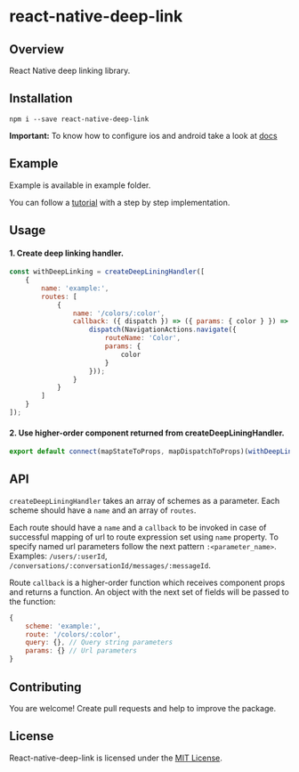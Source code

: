 # react-native-deep-link

## Overview

React Native deep linking library.

## Installation

```
npm i --save react-native-deep-link
```

**Important:** To know how to configure ios and android take a look at [docs](https://facebook.github.io/react-native/docs/linking.html)

## Example

Example is available in example folder.

You can follow a [tutorial](https://medium.com/@starotitorov1997/handle-deep-links-in-react-native-apps-b22055149b3a) with a step by step implementation.

## Usage

#### 1. Create deep linking handler.

```js
const withDeepLinking = createDeepLiningHandler([
    {
        name: 'example:',
        routes: [
            {
                name: '/colors/:color',
                callback: ({ dispatch }) => ({ params: { color } }) => {
                    dispatch(NavigationActions.navigate({
                        routeName: 'Color',
                        params: {
                            color
                        }
                    }));
                }
            }
        ]
    }
]);
```

#### 2. Use higher-order component returned from createDeepLiningHandler.

```js
export default connect(mapStateToProps, mapDispatchToProps)(withDeepLinking(App));
```

## API

`createDeepLiningHandler` takes an array of schemes as a parameter. Each scheme should have a `name` and an array of `routes`.

Each route should have a `name` and a `callback` to be invoked in case of successful mapping of url to route expression set using `name` property. To specify named url parameters follow the next pattern `:<parameter_name>`.
Examples: `/users/:userId`, `/conversations/:conversationId/messages/:messageId`.

Route `callback` is a higher-order function which receives component props and returns a function. An object with the next set of fields will be passed to the function:
```js
{
    scheme: 'example:',
    route: '/colors/:color',
    query: {}, // Query string parameters
    params: {} // Url parameters
}
```

## Contributing

You are welcome! Create pull requests and help to improve the package.

## License

React-native-deep-link is licensed under the [MIT License](LICENSE).
